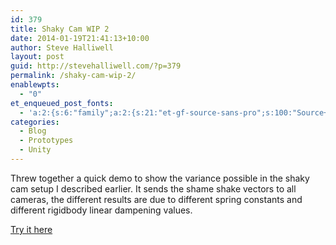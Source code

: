 ```yaml
---
id: 379
title: Shaky Cam WIP 2
date: 2014-01-19T21:41:13+10:00
author: Steve Halliwell
layout: post
guid: http://stevehalliwell.com/?p=379
permalink: /shaky-cam-wip-2/
enablewpts:
  - "0"
et_enqueued_post_fonts:
  - 'a:2:{s:6:"family";a:2:{s:21:"et-gf-source-sans-pro";s:100:"Source+Sans+Pro:200,200italic,300,300italic,regular,italic,600,600italic,700,700italic,900,900italic";s:10:"et-gf-lato";s:75:"Lato:100,100italic,300,300italic,regular,italic,700,700italic,900,900italic";}s:6:"subset";a:7:{i:0;s:8:"cyrillic";i:1;s:5:"greek";i:2;s:10:"vietnamese";i:3;s:5:"latin";i:4;s:9:"greek-ext";i:5;s:9:"latin-ext";i:6;s:12:"cyrillic-ext";}}'
categories:
  - Blog
  - Prototypes
  - Unity
---
```

Threw together a quick demo to show the variance possible in the shaky cam setup I described earlier. It sends the shame shake vectors to all cameras, the different results are due to different spring constants and different rigidbody linear dampening values.

<a href="https://dl.dropboxusercontent.com/u/53300249/Shake%202/Build.html" target="_blank">Try it here</a>
